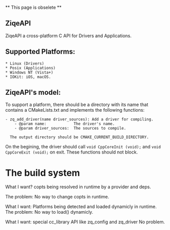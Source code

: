 ** This page is obselete **

## ZiqeAPI
ZiqeAPI a cross-platform C API for Drivers and Applications.

## Supported Platforms:
    * Linux (Drivers)
    * Posix (Applications)
    * Windows NT (Vista+)
    * IOKit: iOS, macOS.

## ZiqeAPI's model:
To support a platform, there should be a directory with its name
that contains a CMakeLists.txt and implements the following functions:

    - zq_add_driver(name driver_sources): Add a driver for compiling.
        - @param name:            The driver's name.
        - @param driver_sources:  The sources to compile.

      The output directory should be CMAKE_CURRENT_BUILD_DIRECTORY.

On the begining, the driver should call `void CppCoreInit (void);` and `void CppCoreExit (void);` on
exit. These functions should not block.


# The build system
What I want?
    copts being resolved in runtime by a provider and deps.

The problem:
    No way to change copts in runtime.

What I want:
    Platforms being detected and loaded dynamicly in runtime.
The problem:
    No way to load() dynamicly.


What I want:
    special cc_library API like zq_config and zq_driver
No problem.
